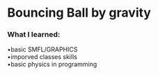 # Bouncing Ball by gravity
### What I learned:
•basic SMFL/GRAPHICS<br />
•imporved classes skills<br />
•basic physics in programming
